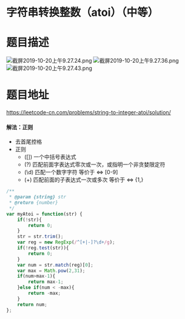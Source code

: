 # 字符串转换整数（atoi）（中等）
# 题目描述
![截屏2019-10-20上午9.27.24.png](https://pic.leetcode-cn.com/d7249868e23a50f913b6ee42cb035912fd79ce6d18b6b68df908420163b6519b-%E6%88%AA%E5%B1%8F2019-10-20%E4%B8%8A%E5%8D%889.27.24.png)
![截屏2019-10-20上午9.27.36.png](https://pic.leetcode-cn.com/9b1601eceb92f20772d91d9532ecc05175520877fe0793665604cbb09512a569-%E6%88%AA%E5%B1%8F2019-10-20%E4%B8%8A%E5%8D%889.27.36.png)
![截屏2019-10-20上午9.27.43.png](https://pic.leetcode-cn.com/cd279f82f086b6e972af8d5bc7ec8fef0bd9954ed3f2f774f8f78e7581ecc852-%E6%88%AA%E5%B1%8F2019-10-20%E4%B8%8A%E5%8D%889.27.43.png)
# 题目地址
<https://leetcode-cn.com/problems/string-to-integer-atoi/solution/>
#### 解法：正则

+ 去首尾控格
+ 正则
    + ([])  一个中括号表达式
    + (?)   匹配前面字表达式零次或一次，或指明一个非贪婪限定符
    + (\d)  匹配一个数字字符 等价于 <=> [0-9]
    + (+)   匹配前面的子表达式一次或多次 等价于 <=> {1,}
```javascript
/**
 * @param {string} str
 * @return {number}
 */
var myAtoi = function(str) {
    if(!str){
        return 0;
    }
    str = str.trim();
    var reg = new RegExp(/^[+|-]?\d+/g);
    if(!reg.test(str)){
        return 0;
    }
    var num = str.match(reg)[0];
    var max = Math.pow(2,31);
    if(num>max-1){
        return max-1;
    }else if(num < -max){
        return -max;
    }
    return num;
};
```